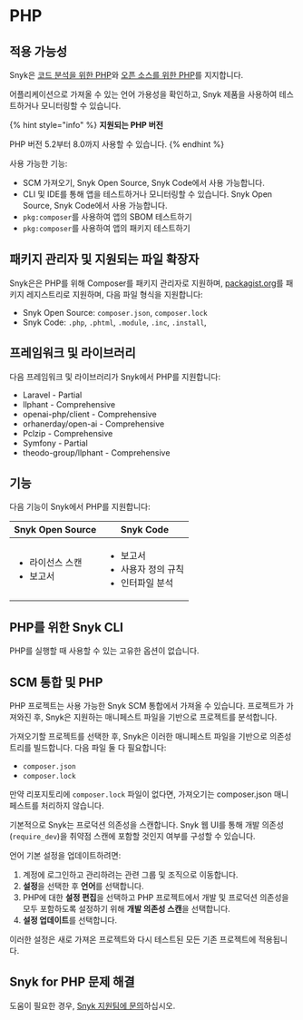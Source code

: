 # PHP

## 적용 가능성

Snyk은 [코드 분석을 위한 PHP](php-for-code-analysis.md)와 [오픈 소스를 위한 PHP](php-for-open-source.md)를 지지합니다.

어플리케이션으로 가져올 수 있는 언어 가용성을 확인하고, Snyk 제품을 사용하여 테스트하거나 모니터링할 수 있습니다.

{% hint style="info" %}
**지원되는 PHP 버전**

PHP 버전 5.2부터 8.0까지 사용할 수 있습니다.
{% endhint %}

사용 가능한 기능:

* SCM 가져오기, Snyk Open Source, Snyk Code에서 사용 가능합니다.
* CLI 및 IDE를 통해 앱을 테스트하거나 모니터링할 수 있습니다. Snyk Open Source, Snyk Code에서 사용 가능합니다.
* `pkg:composer`를 사용하여 앱의 SBOM 테스트하기
* `pkg:composer`를 사용하여 앱의 패키지 테스트하기

## 패키지 관리자 및 지원되는 파일 확장자

Snyk은은 PHP를 위해 Composer를 패키지 관리자로 지원하며, [packagist.org](https://packagist.org/)를 패키지 레지스트리로 지원하며, 다음 파일 형식을 지원합니다:

* Snyk Open Source: `composer.json`, `composer.lock`
* Snyk Code: `.php`, `.phtml`, `.module`, `.inc`, `.install`,

## 프레임워크 및 라이브러리

다음 프레임워크 및 라이브러리가 Snyk에서 PHP를 지원합니다:

* Laravel - Partial
* llphant - Comprehensive
* openai-php/client - Comprehensive
* orhanerday/open-ai - Comprehensive
* Pclzip - Comprehensive
* Symfony - Partial
* theodo-group/llphant - Comprehensive

## 기능

다음 기능이 Snyk에서 PHP를 지원합니다:

| Snyk Open Source                      | Snyk Code                                               |
| ------------------------------------- | ------------------------------------------------------- |
| <ul><li>라이선스 스캔</li><li>보고서</li></ul> | <ul><li>보고서</li><li>사용자 정의 규칙</li><li>인터파일 분석</li></ul> |

## PHP를 위한 Snyk CLI

PHP를 실행할 때 사용할 수 있는 고유한 옵션이 없습니다.

## SCM 통합 및 PHP

PHP 프로젝트는 사용 가능한 Snyk SCM 통합에서 가져올 수 있습니다. 프로젝트가 가져와진 후, Snyk은 지원하는 매니페스트 파일을 기반으로 프로젝트를 분석합니다.

가져오기할 프로젝트를 선택한 후, Snyk은 이러한 매니페스트 파일을 기반으로 의존성 트리를 빌드합니다. 다음 파일 둘 다 필요합니다:

* `composer.json`
* `composer.lock`

만약 리포지토리에 `composer.lock` 파일이 없다면, 가져오기는 composer.json 매니페스트를 처리하지 않습니다.

기본적으로 Snyk는 프로덕션 의존성을 스캔합니다. Snyk 웹 UI를 통해 개발 의존성(`require_dev`)을 취약점 스캔에 포함할 것인지 여부를 구성할 수 있습니다.

언어 기본 설정을 업데이트하려면:

1. 계정에 로그인하고 관리하려는 관련 그룹 및 조직으로 이동합니다.
2. **설정**을 선택한 후 **언어**를 선택합니다.
3. PHP에 대한 **설정 편집**을 선택하고 PHP 프로젝트에서 개발 및 프로덕션 의존성을 모두 포함하도록 설정하기 위해 **개발 의존성 스캔**을 선택합니다.
4. **설정 업데이트**를 선택합니다.

이러한 설정은 새로 가져온 프로젝트와 다시 테스트된 모든 기존 프로젝트에 적용됩니다.

## Snyk for PHP 문제 해결

도움이 필요한 경우, [Snyk 지원팀에 문의](https://support.snyk.io)하십시오.
